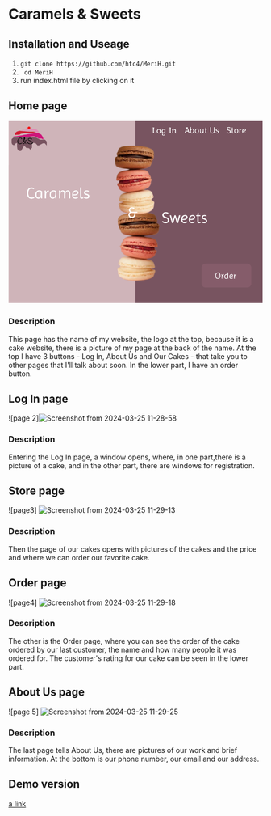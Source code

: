 # Caramels & Sweets

## Installation and Useage
1. ```git clone https://github.com/htc4/MeriH.git```
2. ``` cd MeriH```
3. run index.html file by  clicking on it

## Home page
![alt text](<./image/Screenshot from 2024-02-20 09-47-33.png>)

### Description
This page has the name of my website, the logo at the top, because it is a cake website, 
there is a picture of my page at the back of the name. At the top I have 3 buttons - Log In,
About Us and Our Cakes - that take you to other pages that I'll talk about soon.
In the lower part, I have an order button.

## Log In page
![page 2]![Screenshot from 2024-03-25 11-28-58](https://github.com/htc4/MeriH/assets/159127762/d49949d7-22ec-4954-a3b4-d115b341dd57)

### Description
Entering the Log In page, a window opens, where, in one part,there is a picture of a cake,
and in the other part, there are windows for registration․

## Store page
![page3] ![Screenshot from 2024-03-25 11-29-13](https://github.com/htc4/MeriH/assets/159127762/a056c7ba-f68f-44f0-912f-d120463fbe90)


### Description
Then the page of our cakes opens with pictures of the cakes and the price
and where we can order our favorite cake.

## Order page
![page4] ![Screenshot from 2024-03-25 11-29-18](https://github.com/htc4/MeriH/assets/159127762/88a8a185-100d-444a-9370-546bec564c75)

### Description
The other is the Order page, where you can see the order of the
cake ordered by our last customer, the name and how many people
it was ordered for. The customer's rating for our cake can be seen in the lower part.

## About Us page
![page 5] ![Screenshot from 2024-03-25 11-29-25](https://github.com/htc4/MeriH/assets/159127762/ab611ec7-3f6f-4b4b-85df-0ecd17ab0db4)

### Description
The last page tells About Us, there are pictures of our
work and brief information. At the bottom is our phone
number, our email and our address.

## Demo version
[a link](https://www.figma.com/proto/4HKXC8HGMSTs4PuVJgAfje/Untitled?type=design&node-id=700-5&t=MZwBUMu2PG0t2Pjy-0&scaling=min-zoom&page-id=700%3A2&starting-point-node-id=700%3A5&prev-org-id=external-teams)


